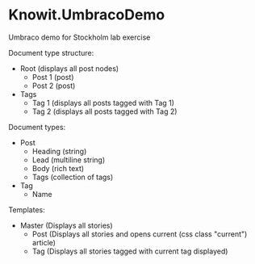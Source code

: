 Knowit.UmbracoDemo
==================

Umbraco demo for Stockholm lab exercise

Document type structure:
 - Root (displays all post nodes)
 	- Post 1 (post)
 	- Post 2 (post)
 - Tags
 	- Tag 1 (displays all posts tagged with Tag 1)
 	- Tag 2 (displays all posts tagged with Tag 2)

Document types:
 - Post
 	- Heading (string)
 	- Lead (multiline string)
 	- Body (rich text)
 	- Tags (collection of tags)
 - Tag
 	- Name

 Templates:
 - Master (Displays all stories)
 	- Post (Displays all stories and opens current (css class "current") article)
 	- Tag (Displays all stories tagged with current tag displayed)